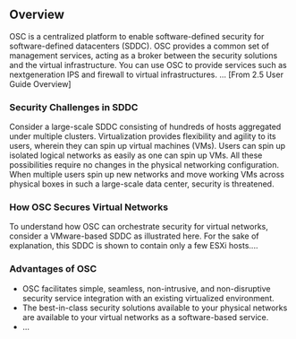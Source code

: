 ## Overview

OSC is a centralized platform to enable software-defined security for software-defined datacenters (SDDC). OSC provides a common set of management services, acting as a broker between the security solutions and the virtual infrastructure. You can use OSC to provide services such as nextgeneration IPS and firewall to virtual infrastructures.
... [From 2.5 User Guide Overview]


### Security Challenges in SDDC
Consider a large-scale SDDC consisting of hundreds of hosts aggregated under multiple clusters. Virtualization provides flexibility and agility to its users, wherein they can spin up virtual machines (VMs). Users can spin up isolated logical networks as easily as one can spin up VMs. All these possibilities require no changes in the physical networking configuration. When multiple users spin up new networks and move working VMs across physical boxes in such a large-scale data center, security is threatened.

### How OSC Secures Virtual Networks
To understand how OSC can orchestrate security for virtual networks, consider a VMware-based SDDC as illustrated here. For the sake of explanation, this SDDC is shown to contain only a few ESXi hosts....

### Advantages of OSC
* OSC facilitates simple, seamless, non-intrusive, and non-disruptive security service integration with an existing virtualized environment.
* The best-in-class security solutions available to your physical networks are available to your virtual networks as a software-based service.
* ...


